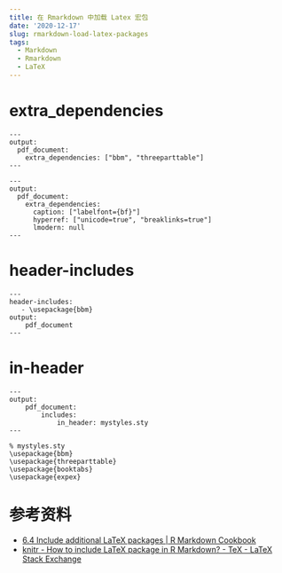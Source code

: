 ```yaml
---
title: 在 Rmarkdown 中加载 Latex 宏包
date: '2020-12-17'
slug: rmarkdown-load-latex-packages
tags:
  - Markdown
  - Rmarkdown
  - LaTeX
---
```


<!--more-->

# extra_dependencies

```
---
output: 
  pdf_document:
    extra_dependencies: ["bbm", "threeparttable"]
---
```

```
---
output: 
  pdf_document:
    extra_dependencies:
      caption: ["labelfont={bf}"]
      hyperref: ["unicode=true", "breaklinks=true"]
      lmodern: null
---
```

# header-includes

```
---
header-includes:
   - \usepackage{bbm}
output:
    pdf_document
---
```

# in-header

```
---
output:
    pdf_document:
        includes:
            in_header: mystyles.sty
---
```

```
% mystyles.sty
\usepackage{bbm}
\usepackage{threeparttable}
\usepackage{booktabs}
\usepackage{expex}
```

# 参考资料

- [6.4 Include additional LaTeX packages | R Markdown Cookbook](https://bookdown.org/yihui/rmarkdown-cookbook/latex-extra.html)
- [knitr - How to include LaTeX package in R Markdown? - TeX - LaTeX Stack Exchange](https://tex.stackexchange.com/questions/171711/how-to-include-latex-package-in-r-markdown)